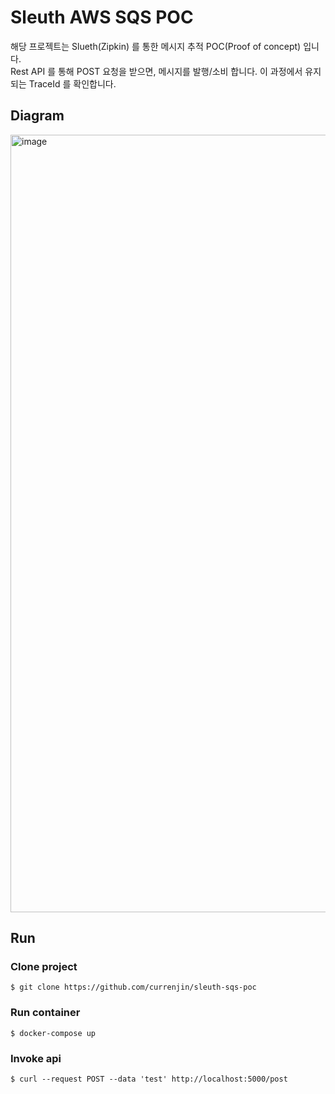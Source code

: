 # Sleuth AWS SQS POC

해당 프로젝트는 Slueth(Zipkin) 를 통한 메시지 추적 POC(Proof of concept) 입니다.<br>
Rest API 를 통해 POST 요청을 받으면, 메시지를 발행/소비 합니다. 이 과정에서 유지되는 TraceId 를 확인합니다.<br>

## Diagram
<img width="1244" alt="image" src="https://user-images.githubusercontent.com/60500649/165676051-07aed263-8549-4e59-88da-730f4420f431.png">

## Run
### Clone project
```
$ git clone https://github.com/currenjin/sleuth-sqs-poc
```

### Run container
```
$ docker-compose up
```

### Invoke api
```
$ curl --request POST --data 'test' http://localhost:5000/post
```
